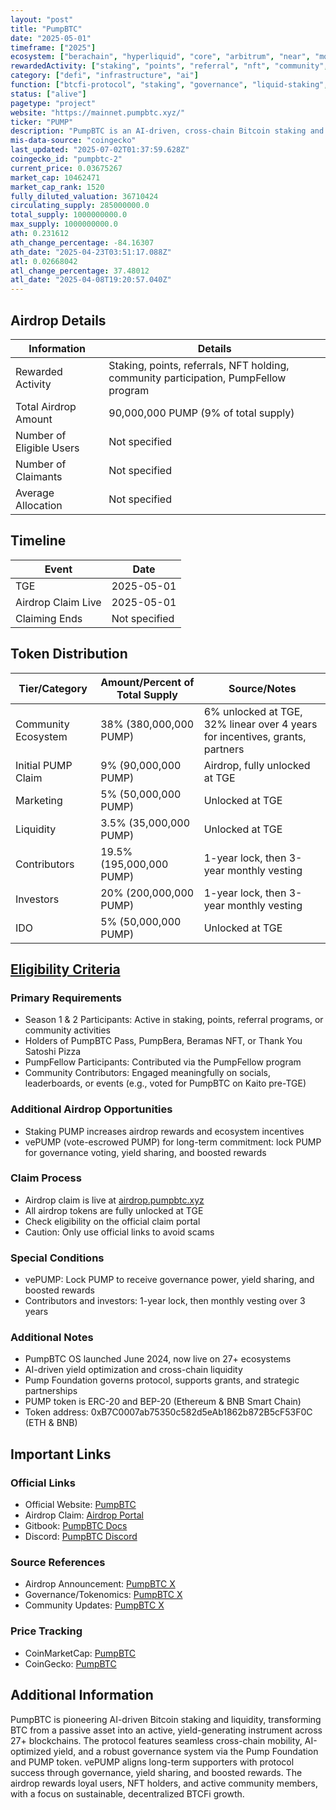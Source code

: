 ```yaml
---
layout: "post"
title: "PumpBTC"
date: "2025-05-01"
timeframe: ["2025"]
ecosystem: ["berachain", "hyperliquid", "core", "arbitrum", "near", "morph", "avalanche", "bnb", "monad", "mantle", "bitcoin", "ethereum"]
rewardedActivity: ["staking", "points", "referral", "nft", "community", "retroactive"]
category: ["defi", "infrastructure", "ai"]
function: ["btcfi-protocol", "staking", "governance", "liquid-staking", "btcfi", "liquidity", "decentralized-finance"]
status: ["alive"]
pagetype: "project"
website: "https://mainnet.pumpbtc.xyz/"
ticker: "PUMP"
description: "PumpBTC is an AI-driven, cross-chain Bitcoin staking and liquidity protocol, enabling BTC holders to earn yield, participate in governance, and unlock DeFi opportunities across 27+ ecosystems."
mis-data-source: "coingecko"
last_updated: "2025-07-02T01:37:59.628Z"
coingecko_id: "pumpbtc-2"
current_price: 0.03675267
market_cap: 10462471
market_cap_rank: 1520
fully_diluted_valuation: 36710424
circulating_supply: 285000000.0
total_supply: 1000000000.0
max_supply: 1000000000.0
ath: 0.231612
ath_change_percentage: -84.16307
ath_date: "2025-04-23T03:51:17.088Z"
atl: 0.02668042
atl_change_percentage: 37.48012
atl_date: "2025-04-08T19:20:57.040Z"
---
```


## Airdrop Details

| Information              | Details                                                                                      |
| ------------------------ | -------------------------------------------------------------------------------------------- |
| Rewarded Activity        | Staking, points, referrals, NFT holding, community participation, PumpFellow program         |
| Total Airdrop Amount     | 90,000,000 PUMP (9% of total supply)                                                         |
| Number of Eligible Users | Not specified                                                                                |
| Number of Claimants      | Not specified                                                                                |
| Average Allocation       | Not specified                                                                                |

## Timeline

| Event               | Date                |
| ------------------- | ------------------- |
| TGE                 | 2025-05-01          |
| Airdrop Claim Live  | 2025-05-01          |
| Claiming Ends       | Not specified       |

## Token Distribution

| Tier/Category         | Amount/Percent of Total Supply | Source/Notes                                                                 |
| --------------------- | ----------------------------- | ---------------------------------------------------------------------------- |
| Community Ecosystem   | 38% (380,000,000 PUMP)        | 6% unlocked at TGE, 32% linear over 4 years for incentives, grants, partners |
| Initial PUMP Claim    | 9% (90,000,000 PUMP)          | Airdrop, fully unlocked at TGE                                               |
| Marketing            | 5% (50,000,000 PUMP)           | Unlocked at TGE                                                              |
| Liquidity            | 3.5% (35,000,000 PUMP)         | Unlocked at TGE                                                              |
| Contributors         | 19.5% (195,000,000 PUMP)       | 1-year lock, then 3-year monthly vesting                                     |
| Investors            | 20% (200,000,000 PUMP)         | 1-year lock, then 3-year monthly vesting                                     |
| IDO                  | 5% (50,000,000 PUMP)           | Unlocked at TGE                                                              |

## [Eligibility Criteria](https://x.com/Pumpbtcxyz/status/1907072128207536446)

### Primary Requirements

- Season 1 & 2 Participants: Active in staking, points, referral programs, or community activities
- Holders of PumpBTC Pass, PumpBera, Beramas NFT, or Thank You Satoshi Pizza
- PumpFellow Participants: Contributed via the PumpFellow program
- Community Contributors: Engaged meaningfully on socials, leaderboards, or events (e.g., voted for PumpBTC on Kaito pre-TGE)

### Additional Airdrop Opportunities

- Staking PUMP increases airdrop rewards and ecosystem incentives
- vePUMP (vote-escrowed PUMP) for long-term commitment: lock PUMP for governance voting, yield sharing, and boosted rewards

### Claim Process

- Airdrop claim is live at [airdrop.pumpbtc.xyz](https://airdrop.pumpbtc.xyz)
- All airdrop tokens are fully unlocked at TGE
- Check eligibility on the official claim portal
- Caution: Only use official links to avoid scams

### Special Conditions

- vePUMP: Lock PUMP to receive governance power, yield sharing, and boosted rewards
- Contributors and investors: 1-year lock, then monthly vesting over 3 years

### Additional Notes

- PumpBTC OS launched June 2024, now live on 27+ ecosystems
- AI-driven yield optimization and cross-chain liquidity
- Pump Foundation governs protocol, supports grants, and strategic partnerships
- PUMP token is ERC-20 and BEP-20 (Ethereum & BNB Smart Chain)
- Token address: 0xB7C0007ab75350c582d5eAb1862b872B5cF53F0C (ETH & BNB)

## Important Links

### Official Links

- Official Website: [PumpBTC](https://mainnet.pumpbtc.xyz/)
- Airdrop Claim: [Airdrop Portal](https://airdrop.pumpbtc.xyz)
- Gitbook: [PumpBTC Docs](https://pumpbtc.gitbook.io/)
- Discord: [PumpBTC Discord](https://discord.com/invite/pumpbtc)

### Source References

- Airdrop Announcement: [PumpBTC X](https://x.com/Pumpbtcxyz/status/1907072128207536446)
- Governance/Tokenomics: [PumpBTC X](https://x.com/Pumpbtcxyz)
- Community Updates: [PumpBTC X](https://x.com/Pumpbtcxyz)

### Price Tracking

- CoinMarketCap: [PumpBTC](https://coinmarketcap.com/currencies/pumpbtc-pump/)
- CoinGecko: [PumpBTC](https://www.coingecko.com/en/coins/pumpbtc)

## Additional Information

PumpBTC is pioneering AI-driven Bitcoin staking and liquidity, transforming BTC from a passive asset into an active, yield-generating instrument across 27+ blockchains. The protocol features seamless cross-chain mobility, AI-optimized yield, and a robust governance system via the Pump Foundation and PUMP token. vePUMP aligns long-term supporters with protocol success through governance, yield sharing, and boosted rewards. The airdrop rewards loyal users, NFT holders, and active community members, with a focus on sustainable, decentralized BTCFi growth.